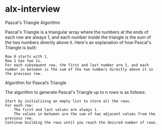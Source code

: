# alx-interview
Pascal's Triangle Algorithm

Pascal's Triangle is a triangular array where the numbers at the ends of each row are always 1, and each number inside the triangle is the sum of the two numbers directly above it. Here's an explanation of how Pascal's Triangle is built:

    Row 0 starts with 1.
    Row 1 has two 1s.
    For each subsequent row, the first and last number are 1, and each number in between is the sum of the two numbers directly above it in the previous row.
    
Algorithm for Pascal’s Triangle

The algorithm to generate Pascal's Triangle up to n rows is as follows:

    Start by initializing an empty list to store all the rows.
    For each row:
        The first and last values are always 1.
        The values in between are the sum of two adjacent values from the previous row.
    Continue building the rows until you reach the desired number of rows.
